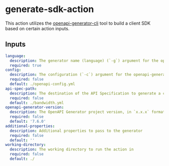 # generate-sdk-action

This action utilizes the [openapi-generator-cli](https://github.com/OpenAPITools/openapi-generator-cli) tool to build a client SDK based on certain action inputs. 

## Inputs

```yml
language: 
  description: The generator name (language) (`-g`) argument for the openapi-generator-cli
  required: true
config:
  description: The configuration (`-c`) argument for the openapi-generator-cli
  required: false
  default: ./openapi-config.yml
api-spec-path: 
  description: The destination of the API Specification to generate a client from
  required: false
  default: ./bandwidth.yml
openapi-generator-version: 
  description: The OpenAPI Generator project version, in `x.x.x` format
  required: false
  default: '7.6.0'
additional-properties:
  description: Additional properties to pass to the generator
  required: false
  default: ''
working-directory: 
  description: The working directory to run the action in
  required: false
  default: ./
```
